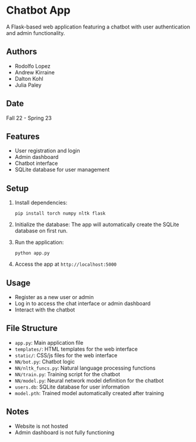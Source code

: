 # Chatbot App

A Flask-based web application featuring a chatbot with user authentication and admin functionality.

## Authors

- Rodolfo Lopez
- Andrew Kirraine
- Dalton Kohl
- Julia Paley

## Date

Fall 22 - Spring 23

## Features

- User registration and login
- Admin dashboard
- Chatbot interface
- SQLite database for user management

## Setup

1. Install dependencies:

   ```
   pip install torch numpy nltk flask
   ```

2. Initialize the database:
   The app will automatically create the SQLite database on first run.

3. Run the application:

   ```
   python app.py
   ```

4. Access the app at `http://localhost:5000`

## Usage

- Register as a new user or admin
- Log in to access the chat interface or admin dashboard
- Interact with the chatbot

## File Structure

- `app.py`: Main application file
- `templates/`: HTML templates for the web interface
- `static/`: CSS/js files for the web interface
- `NN/bot.py`: Chatbot logic
- `NN/nltk_funcs.py`: Natural language processing functions
- `NN/train.py`: Training script for the chatbot
- `NN/model.py`: Neural network model definition for the chatbot
- `users.db`: SQLite database for user information
- `model.pth`: Trained model automatically created after training

## Notes

- Website is not hosted
- Admin dashboard is not fully functioning
